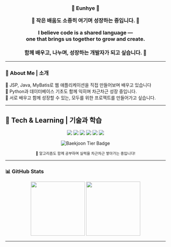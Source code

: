 <!-- 메인 인사 -->
<h3 align="center">👋 Eunhye 🐣 
<p align="center">
  🐛 작은 배움도 소중히 여기며 성장하는 중입니다. 🦋
</p>
<p align="center">
I believe code is a shared language —<br>
one that brings us together to grow and create.<br><br>
함께 배우고, 나누며, 성장하는 개발자가 되고 싶습니다. 🌱
</p>

---

### 📌 About Me | 소개

🔨 JSP, Java, MyBatis로 웹 애플리케이션을 직접 만들어보며 배우고 있습니다<br>
📘 Python과 데이터베이스 기초도 함께 익히며 차근차근 성장 중입니다.<br>
🤝 서로 배우고 함께 성장할 수 있는, 모두를 위한 프로젝트를 만들어가고 싶습니다.<br>

---

## 🧰 Tech & Learning | 기술과 학습

<p align="center">
  <img src="https://img.shields.io/badge/Java-007396?style=for-the-badge&logo=java&logoColor=white"/>
  <img src="https://img.shields.io/badge/JSP-00599C?style=for-the-badge&logo=apachetomcat&logoColor=white"/>
  <img src="https://img.shields.io/badge/MyBatis-000000?style=for-the-badge&logo=java&logoColor=white"/>
  <img src="https://img.shields.io/badge/Python-3776AB?style=for-the-badge&logo=python&logoColor=white"/>
  <img src="https://img.shields.io/badge/HTML-E34F26?style=for-the-badge&logo=html5&logoColor=white"/>
  <img src="https://img.shields.io/badge/CSS-1572B6?style=for-the-badge&logo=css3&logoColor=white"/>
</p>

<p align="center">
  <img src="https://mazassumnida.wtf/api/v2/generate_badge?boj=dmsgp1356" alt="Baekjoon Tier Badge"/>
</p>

<p align="center"><sub>🧩 알고리즘도 함께 공부하며 실력을 차근차근 쌓아가는 중입니다!</sub></p>

---

### 📊 GitHub Stats

<p align="center">
  <img src="https://github-readme-stats.vercel.app/api?username=eeeunhey&show_icons=true&theme=algolia&hide_border=true" height="170"/>
  <img src="https://github-readme-stats.vercel.app/api/top-langs/?username=eeeunhey&layout=compact&theme=algolia&hide_border=true" height="170"/>
</p>

---
